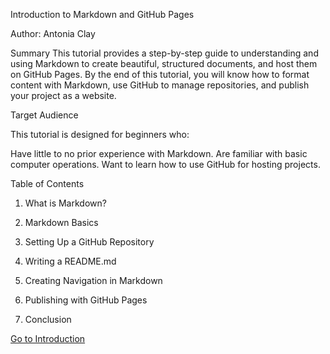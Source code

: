 Introduction to Markdown and GitHub Pages

Author: Antonia Clay

Summary
This tutorial provides a step-by-step guide to understanding and using Markdown to create beautiful, structured documents, and host them on GitHub Pages. By the end of this tutorial, you will know how to format content with Markdown, use GitHub to manage repositories, and publish your project as a website.

Target Audience

This tutorial is designed for beginners who:

Have little to no prior experience with Markdown.
Are familiar with basic computer operations.
Want to learn how to use GitHub for hosting projects.

Table of Contents

1. What is Markdown?

2. Markdown Basics

3. Setting Up a GitHub Repository

4. Writing a README.md

5. Creating Navigation in Markdown

6. Publishing with GitHub Pages

7. Conclusion

[Go to Introduction](introduction.md)

